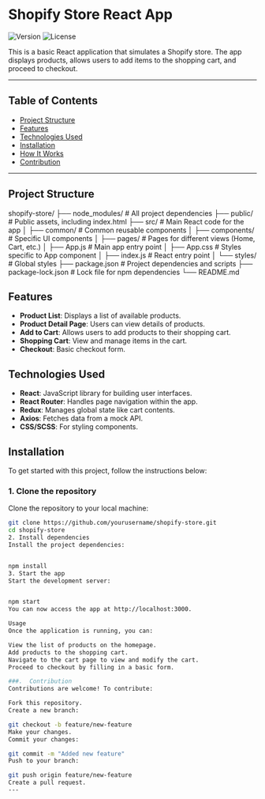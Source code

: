 # Shopify Store React App

![Version](https://img.shields.io/badge/version-1.0.0-blue) ![License](https://img.shields.io/badge/license-MIT-green)

This is a basic React application that simulates a Shopify store. The app displays products, allows users to add items to the shopping cart, and proceed to checkout.

---

## Table of Contents

- [Project Structure](#project-structure)
- [Features](#features)
- [Technologies Used](#technologies-used)
- [Installation](#installation)
- [How It Works](#how-it-works)
- [Contribution](#contribution)

---

## Project Structure
shopify-store/ ├── node_modules/ # All project dependencies ├── public/ # Public assets, including index.html ├── src/ # Main React code for the app │ ├── common/ # Common reusable components │ ├── components/ # Specific UI components │ ├── pages/ # Pages for different views (Home, Cart, etc.) │ ├── App.js # Main app entry point │ ├── App.css # Styles specific to App component │ ├── index.js # React entry point │ └── styles/ # Global styles ├── package.json # Project dependencies and scripts ├── package-lock.json # Lock file for npm dependencies └── README.md


## Features

- **Product List**: Displays a list of available products.
- **Product Detail Page**: Users can view details of products.
- **Add to Cart**: Allows users to add products to their shopping cart.
- **Shopping Cart**: View and manage items in the cart.
- **Checkout**: Basic checkout form.

## Technologies Used

- **React**: JavaScript library for building user interfaces.
- **React Router**: Handles page navigation within the app.
- **Redux**: Manages global state like cart contents.
- **Axios**: Fetches data from a mock API.
- **CSS/SCSS**: For styling components.

## Installation

To get started with this project, follow the instructions below:

### 1. Clone the repository

Clone the repository to your local machine:

```bash
git clone https://github.com/yourusername/shopify-store.git
cd shopify-store
2. Install dependencies
Install the project dependencies:


npm install
3. Start the app
Start the development server:


npm start
You can now access the app at http://localhost:3000.

Usage
Once the application is running, you can:

View the list of products on the homepage.
Add products to the shopping cart.
Navigate to the cart page to view and modify the cart.
Proceed to checkout by filling in a basic form.

###.  Contribution
Contributions are welcome! To contribute:

Fork this repository.
Create a new branch:

git checkout -b feature/new-feature
Make your changes.
Commit your changes:

git commit -m "Added new feature"
Push to your branch:

git push origin feature/new-feature
Create a pull request.
---


